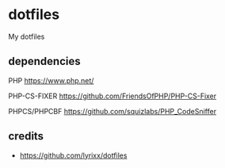 # dotfiles
My dotfiles

dependencies
------

PHP https://www.php.net/

PHP-CS-FIXER https://github.com/FriendsOfPHP/PHP-CS-Fixer

PHPCS/PHPCBF https://github.com/squizlabs/PHP_CodeSniffer


credits
------

* https://github.com/lyrixx/dotfiles
